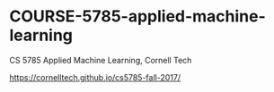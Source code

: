 # COURSE-5785-applied-machine-learning
CS 5785 Applied Machine Learning, Cornell Tech

https://cornelltech.github.io/cs5785-fall-2017/
